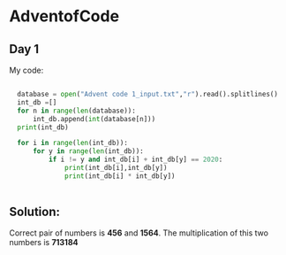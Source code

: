 # AdventofCode
## Day 1

My code:
```.py

  database = open("Advent code 1_input.txt","r").read().splitlines()
  int_db =[]
  for n in range(len(database)):
      int_db.append(int(database[n]))
  print(int_db)

  for i in range(len(int_db)):
      for y in range(len(int_db)):
          if i != y and int_db[i] + int_db[y] == 2020:
              print(int_db[i],int_db[y])
              print(int_db[i] * int_db[y])
            
```
## Solution:
Correct pair of numbers is **456** and **1564**. The multiplication of this two numbers is **713184**
